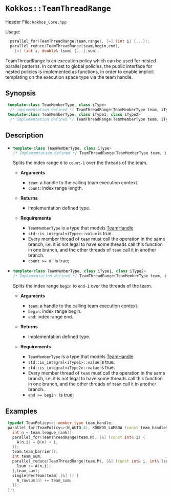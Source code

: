 # `Kokkos::TeamThreadRange`

Header File: `Kokkos_Core.hpp`

Usage: 
  ```c++
    parallel_for(TeamThreadRange(team,range), [=] (int i) {...});
    parallel_reduce(TeamThreadRange(team,begin,end), 
      [=] (int i, double& lsum) {...},sum);
  ```

TeamThreadRange is an execution policy which can be used for nested parallel patterns. 
In contrast to global policies, the public interface for nested policies is implemented 
as functions, in order to enable implicit templating on the execution space type via 
the team handle. 

## Synopsis 
  ```c++
   template<class TeamMemberType, class iType>
    /* implementation defined */ TeamThreadRange(TeamMemberType team, iType count);
   template<class TeamMemberType, class iType1, class iType2>
    /* implementation defined */ TeamThreadRange(TeamMemberType team, iType1 begin, iType2 end);
  ```

## Description

 * ```c++
   template<class TeamMemberType, class iType>
   /* Implementation defined */ TeamThreadRange(TeamMemberType team, iType count);
   ```
   Splits the index range `0` to `count-1` over the threads of the team. 
    *  **Arguments**
        * `team`: a handle to the calling team execution context.
        * `count`: index range length. 

    *  **Returns**
        * Implementation defined type.

    *  **Requirements**
        * `TeamMemberType` is a type that models [TeamHandle](Kokkos%3A%3ATeamHandleConcept)
        * `std::is_integral<iType>::value` is true.
        * Every member thread of `team` must call the operation in the same branch, i.e. it is not legal to have some 
          threads call this function in one branch, and the other threads of `team` call it in another branch.
        * `count >= 0 ` is true;
 
 * ```c++
   template<class TeamMemberType, class iType1, class iType2>
   /* Implementation defined */ TeamThreadRange(TeamMemberType team, iType1 begin, iType2 end);
   ```
   Splits the index range `begin` to `end-1` over the threads of the team. 
    *  **Arguments**
        * `team`: a handle to the calling team execution context.
        * `begin`: index range begin. 
        * `end`: index range end.

    *  **Returns**
        * Implementation defined type.

    * **Requirements**

        * `TeamMemberType` is a type that models [TeamHandle](Kokkos%3A%3ATeamHandleConcept)
        * `std::is_integral<iType1>::value` is true.
        * `std::is_integral<iType2>::value` is true.
        * Every member thread of `team` must call the operation in the same branch, i.e. it is not legal to have some
          threads call this function in one branch, and the other threads of `team` call it in another branch..
        * `end >= begin ` is true;

  
## Examples

  ```c++
   typedef TeamPolicy<>::member_type team_handle;
   parallel_for(TeamPolicy<>(N,AUTO,4), KOKKOS_LAMBDA (const team_handle& team) {
     int n = team.league_rank();
     parallel_for(TeamThreadRange(team,M), [&] (const int& i) {
       A(n,i) = B(n) + i;
     });
     team.team_barrier();
     int team_sum;
     parallel_reduce(TeamThreadRange(team,M), [&] (const int& i, int& lsum) {
       lsum += A(n,i);
     },team_sum);
     single(PerTeam(team),[&] () {
       A_rowsum(n) += team_sum;
     });
   });
  ```

